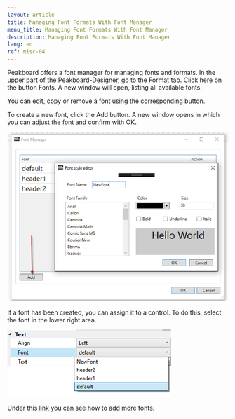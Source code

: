 ```yaml
---
layout: article
title: Managing Font Formats With Font Manager
menu_title: Managing Font Formats With Font Manager
description: Managing Font Formats With Font Manager
lang: en
ref: misc-04
---
```


Peakboard offers a font manager for managing fonts and formats. In the upper part of the Peakboard-Designer, go to the Format tab. Click here on the button Fonts. A new window will open, listing all available fonts.

You can edit, copy or remove a font using the corresponding button.

To create a new font, click the Add button.
A new window opens in which you can adjust the font and confirm with OK.

![image_1](/assets/images/misc/fonts/Schriftarten1.png)

If a font has been created, you can assign it to a control. To do this, select the font in the lower right area.

![image_1](/assets/images/misc/fonts/Schriftarten2.png)

Under this [link](05-en-custom-fonts.md) you can see how to add more fonts.
